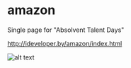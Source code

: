 # amazon
Single page for "Absolvent Talent Days"

http://ideveloper.by/amazon/index.html

![alt text](http://ideveloper.by/preview/amazon.png)
